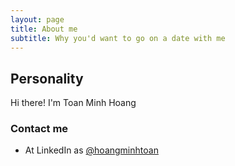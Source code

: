 ```yaml
---
layout: page
title: About me
subtitle: Why you'd want to go on a date with me
---
```


## Personality
Hi there! I'm Toan Minh Hoang

### Contact me
* At LinkedIn as [@hoangminhtoan](https://www.linkedin.com/in/toan-minh-hoang-0711bbb0/)